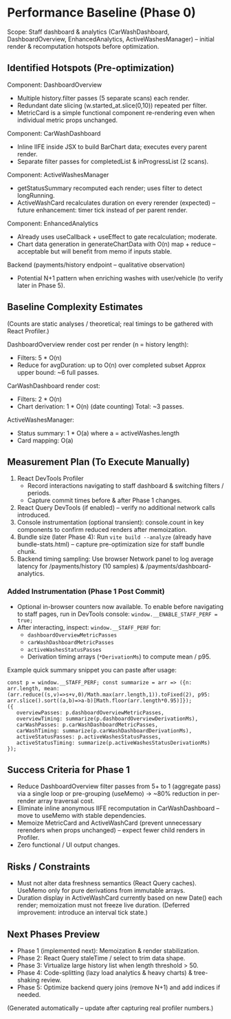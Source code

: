 # Performance Baseline (Phase 0)

Scope: Staff dashboard & analytics (CarWashDashboard, DashboardOverview, EnhancedAnalytics, ActiveWashesManager) – initial render & recomputation hotspots before optimization.

## Identified Hotspots (Pre‑optimization)

Component: DashboardOverview
- Multiple history.filter passes (5 separate scans) each render.
- Redundant date slicing (w.started_at.slice(0,10)) repeated per filter.
- MetricCard is a simple functional component re-rendering even when individual metric props unchanged.

Component: CarWashDashboard
- Inline IIFE inside JSX to build BarChart data; executes every parent render.
- Separate filter passes for completedList & inProgressList (2 scans).

Component: ActiveWashesManager
- getStatusSummary recomputed each render; uses filter to detect longRunning.
- ActiveWashCard recalculates duration on every rerender (expected) – future enhancement: timer tick instead of per parent render.

Component: EnhancedAnalytics
- Already uses useCallback + useEffect to gate recalculation; moderate.
- Chart data generation in generateChartData with O(n) map + reduce – acceptable but will benefit from memo if inputs stable.

Backend (payments/history endpoint – qualitative observation)
- Potential N+1 pattern when enriching washes with user/vehicle (to verify later in Phase 5).

## Baseline Complexity Estimates
(Counts are static analyses / theoretical; real timings to be gathered with React Profiler.)

DashboardOverview render cost per render (n = history length):
- Filters: 5 * O(n)
- Reduce for avgDuration: up to O(n) over completed subset
Approx upper bound: ~6 full passes.

CarWashDashboard render cost:
- Filters: 2 * O(n)
- Chart derivation: 1 * O(n) (date counting)
Total: ~3 passes.

ActiveWashesManager:
- Status summary: 1 * O(a) where a = activeWashes.length
- Card mapping: O(a)

## Measurement Plan (To Execute Manually)
1. React DevTools Profiler
   - Record interactions navigating to staff dashboard & switching filters / periods.
   - Capture commit times before & after Phase 1 changes.
2. React Query DevTools (if enabled) – verify no additional network calls introduced.
3. Console instrumentation (optional transient): console.count in key components to confirm reduced renders after memoization.
4. Bundle size (later Phase 4): Run `vite build --analyze` (already have bundle-stats.html) – capture pre-optimization size for staff bundle chunk.
5. Backend timing sampling: Use browser Network panel to log average latency for /payments/history (10 samples) & /payments/dashboard-analytics.

### Added Instrumentation (Phase 1 Post Commit)
- Optional in-browser counters now available. To enable before navigating to staff pages, run in DevTools console:
   `window.__ENABLE_STAFF_PERF = true;`
- After interacting, inspect: `window.__STAFF_PERF` for:
   - `dashboardOverviewMetricPasses`
   - `carWashDashboardMetricPasses`
   - `activeWashesStatusPasses`
   - Derivation timing arrays (`*DerivationMs`) to compute mean / p95.

Example quick summary snippet you can paste after usage:
```
const p = window.__STAFF_PERF; const summarize = arr => ({n: arr.length, mean: (arr.reduce((s,v)=>s+v,0)/Math.max(arr.length,1)).toFixed(2), p95: arr.slice().sort((a,b)=>a-b)[Math.floor(arr.length*0.95)]});
({
   overviewPasses: p.dashboardOverviewMetricPasses,
   overviewTiming: summarize(p.dashboardOverviewDerivationMs),
   carWashPasses: p.carWashDashboardMetricPasses,
   carWashTiming: summarize(p.carWashDashboardDerivationMs),
   activeStatusPasses: p.activeWashesStatusPasses,
   activeStatusTiming: summarize(p.activeWashesStatusDerivationMs)
});
```

## Success Criteria for Phase 1
- Reduce DashboardOverview filter passes from 5+ to 1 (aggregate pass) via a single loop or pre-grouping (useMemo) → ~80% reduction in per-render array traversal cost.
- Eliminate inline anonymous IIFE recomputation in CarWashDashboard – move to useMemo with stable dependencies.
- Memoize MetricCard and ActiveWashCard (prevent unnecessary rerenders when props unchanged) – expect fewer child renders in Profiler.
- Zero functional / UI output changes.

## Risks / Constraints
- Must not alter data freshness semantics (React Query caches). UseMemo only for pure derivations from immutable arrays.
- Duration display in ActiveWashCard currently based on new Date() each render; memoization must not freeze live duration. (Deferred improvement: introduce an interval tick state.)

## Next Phases Preview
- Phase 1 (implemented next): Memoization & render stabilization.
- Phase 2: React Query staleTime / select to trim data shape.
- Phase 3: Virtualize large history list when length threshold > 50.
- Phase 4: Code-splitting (lazy load analytics & heavy charts) & tree-shaking review.
- Phase 5: Optimize backend query joins (remove N+1) and add indices if needed.

(Generated automatically – update after capturing real profiler numbers.)
